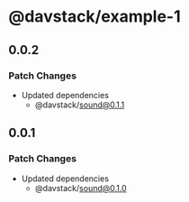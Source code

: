 # @davstack/example-1

## 0.0.2

### Patch Changes

- Updated dependencies
  - @davstack/sound@0.1.1

## 0.0.1

### Patch Changes

- Updated dependencies
  - @davstack/sound@0.1.0
